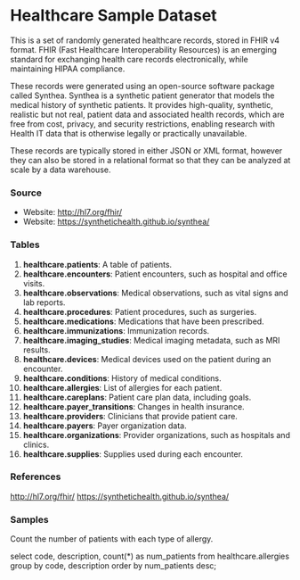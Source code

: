 # Healthcare Sample Dataset 

This is a set of randomly generated healthcare records, stored in FHIR v4 
format.  FHIR (Fast Healthcare Interoperability Resources) is an emerging 
standard for exchanging health care records electronically, while maintaining 
HIPAA compliance. 

These records were generated using an open-source software package called 
Synthea.  Synthea is a synthetic patient generator that models the medical 
history of synthetic patients.  It provides high-quality, synthetic, realistic 
but not real, patient data and associated health records, which are free from 
cost, privacy, and security restrictions, enabling research with Health IT data 
that is otherwise legally or practically unavailable.

These records are typically stored in either JSON or XML format, however they 
can also be stored in a relational format so that they can be analyzed at scale
by a data warehouse.


### Source

 * Website: http://hl7.org/fhir/
 * Website: https://synthetichealth.github.io/synthea/

### Tables

 1. **healthcare.patients**: A table of patients.
 2. **healthcare.encounters**: Patient encounters, such as hospital and office visits. 
 3. **healthcare.observations**: Medical observations, such as vital signs and lab reports.  
 4. **healthcare.procedures**: Patient procedures, such as surgeries. 
 5. **healthcare.medications**: Medications that have been prescribed. 
 6. **healthcare.immunizations**: Immunization records.
 7. **healthcare.imaging_studies**: Medical imaging metadata, such as MRI results. 
 8. **healthcare.devices**: Medical devices used on the patient during an encounter. 
 9. **healthcare.conditions**: History of medical conditions. 
 10. **healthcare.allergies**: List of allergies for each patient. 
 11. **healthcare.careplans**: Patient care plan data, including goals. 
 12. **healthcare.payer_transitions**: Changes in health insurance. 
 13. **healthcare.providers**: Clinicians that provide patient care. 
 14. **healthcare.payers**: Payer organization data. 
 15. **healthcare.organizations**: Provider organizations, such as hospitals and clinics. 
 16. **healthcare.supplies**: Supplies used during each encounter. 

### References

 http://hl7.org/fhir/
 https://synthetichealth.github.io/synthea/

### Samples
  
  Count the number of patients with each type of allergy.

  select code, description, count(*) as num_patients 
  from healthcare.allergies 
  group by code, description 
  order by num_patients desc;

